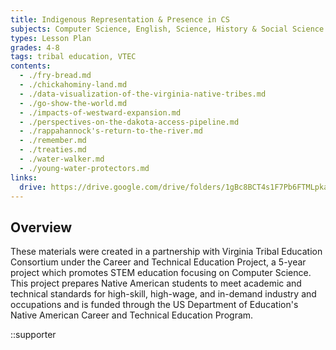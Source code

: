 ```yaml
---
title: Indigenous Representation & Presence in CS
subjects: Computer Science, English, Science, History & Social Science
types: Lesson Plan
grades: 4-8
tags: tribal education, VTEC
contents:
  - ./fry-bread.md
  - ./chickahominy-land.md
  - ./data-visualization-of-the-virginia-native-tribes.md
  - ./go-show-the-world.md
  - ./impacts-of-westward-expansion.md
  - ./perspectives-on-the-dakota-access-pipeline.md
  - ./rappahannock's-return-to-the-river.md
  - ./remember.md
  - ./treaties.md
  - ./water-walker.md
  - ./young-water-protectors.md
links:
  drive: https://drive.google.com/drive/folders/1gBc8BCT4s1F7Pb6FTMLpka2NOa6UnX2D
---
```


## Overview

These materials were created in a partnership with Virginia Tribal Education Consortium under the Career and Technical Education Project, a 5-year project which promotes STEM education focusing on Computer Science. This project prepares Native American students to meet academic and technical standards for high-skill, high-wage, and in-demand industry and occupations and is funded through the US Department of Education's Native American Career and Technical Education Program.

::supporter